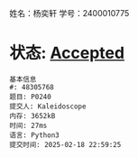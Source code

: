 姓名：杨奕轩   学号：2400010775



# 状态: [Accepted](http://xzmdsa.openjudge.cn/2024hw1tmp/solution/48296796/)

```
基本信息
#: 48305768
题目: P0240
提交人: Kaleidoscope
内存: 3652kB
时间: 27ms
语言: Python3
提交时间: 2025-02-18 22:59:25
```
